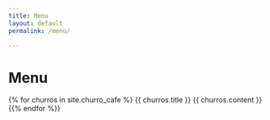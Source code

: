 ```yaml
---
title: Menu
layout: default
permalink: /menu/

---
```

# Menu
{% for churros in site.churro_cafe %}
{{ churros.title }}
{{ churros.content }}
{{% endfor %}}
